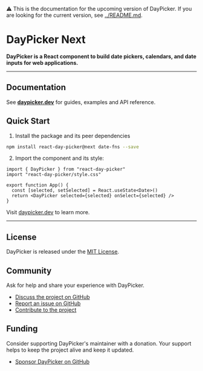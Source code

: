 ⚠️ This is the documentation for the upcoming version of DayPicker. If you are looking for the current version, see [../README.md](../README.md).

# DayPicker Next

**DayPicker is a React component to build date pickers, calendars, and date inputs for web applications.**

---

## Documentation

See **[daypicker.dev](https://daypicker.dev)** for guides, examples and API reference.

## Quick Start

1. Install the package and its peer dependencies

```bash
npm install react-day-picker@next date-fns --save
```

2. Import the component and its style:

```tsx
import { DayPicker } from "react-day-picker"
import "react-day-picker/style.css"

export function App() {
  const [selected, setSelected] = React.useState<Date>()
  return <DayPicker selected={selected} onSelect={selected} />
}
```

Visit [daypicker.dev](https://daypicker.dev) to learn more.

---

## License

DayPicker is released under the [MIT License](./LICENSE).

## Community

Ask for help and share your experience with DayPicker.

- [Discuss the project on GitHub](https://github.com/gpbl/react-day-picker/discussions)
- [Report an issue on GitHub](https://github.com/gpbl/react-day-picker/issues/new/choose)
- [Contribute to the project](https://daypicker.dev/development/contributing/)

## Funding

Consider supporting DayPicker's maintainer with a donation. Your support helps to keep the project alive and keep it updated.

- [Sponsor DayPicker on GitHub](https://github.com/sponsors/gpbl)
